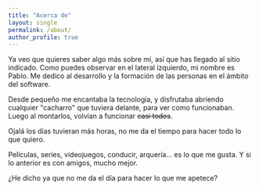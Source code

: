 ```yaml
---
title: "Acerca de"
layout: single
permalink: /about/
author_profile: true
---
```

Ya veo que quieres saber algo más sobre mí, así que has llegado al sitio indicado. Como puedes observar en el lateral izquierdo, mi nombre es Pablo. Me dedico al desarrollo y la formación de las personas en el ámbito del software.

Desde pequeño me encantaba la tecnología, y disfrutaba abriendo cualquier "cacharro" que tuviera delante, para ver como funcionaban. Luego al montarlos, volvían a funcionar ~~casi todos~~. 

Ojalá los días tuvieran más horas, no me da el tiempo para hacer todo lo que quiero.

Películas, series, videojuegos, conducir, arquería... es lo que me gusta. Y si lo anterior es con amigos, mucho mejor.

¿He dicho ya que no me da el día para hacer lo que me apetece?
